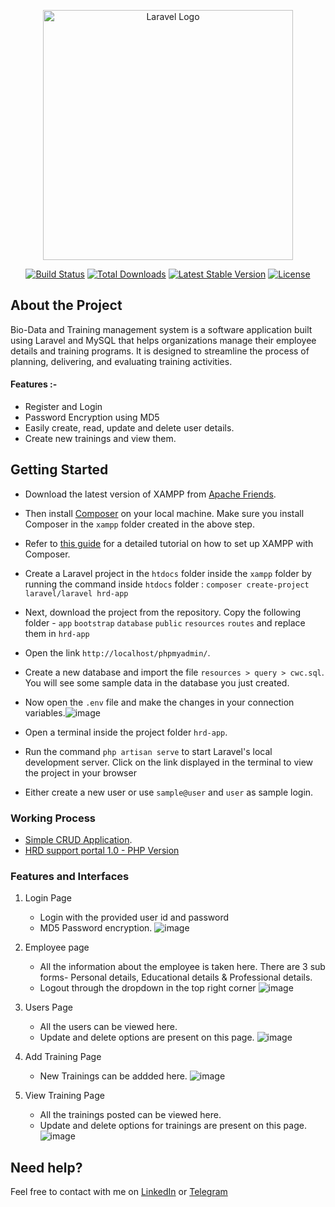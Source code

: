 <p align="center"><a href="https://laravel.com" target="_blank"><img src="https://raw.githubusercontent.com/laravel/art/master/logo-lockup/5%20SVG/2%20CMYK/1%20Full%20Color/laravel-logolockup-cmyk-red.svg" width="400" alt="Laravel Logo"></a></p>

<p align="center">
<a href="https://github.com/laravel/framework/actions"><img src="https://github.com/laravel/framework/workflows/tests/badge.svg" alt="Build Status"></a>
<a href="https://packagist.org/packages/laravel/framework"><img src="https://img.shields.io/packagist/dt/laravel/framework" alt="Total Downloads"></a>
<a href="https://packagist.org/packages/laravel/framework"><img src="https://img.shields.io/packagist/v/laravel/framework" alt="Latest Stable Version"></a>
<a href="https://packagist.org/packages/laravel/framework"><img src="https://img.shields.io/packagist/l/laravel/framework" alt="License"></a>
</p>

## About the Project

Bio-Data and Training management system is a software application built using Laravel and MySQL that helps organizations manage their employee details and training programs. It is designed to streamline the process of planning, delivering, and evaluating training activities.
#### Features :-
- Register and Login
- Password Encryption using MD5
- Easily create, read, update and delete user details.
- Create new trainings and view them.



## Getting Started
- Download the latest version of XAMPP from [Apache Friends](https://www.apachefriends.org/).
- Then install [Composer](https://getcomposer.org/download/) on your local machine. Make sure you install Composer in the `xampp` folder created in the above step.
- Refer to [this guide](https://www.thecodedeveloper.com/install-composer-windows-xampp/) for a detailed tutorial on how to set up XAMPP with Composer.
- Create a Laravel project in the `htdocs` folder inside the `xampp` folder by running the command inside `htdocs` folder : `composer create-project laravel/laravel hrd-app`
- Next, download the project from the repository. Copy the following folder - `app` `bootstrap` `database` `public` `resources` `routes` and replace them in `hrd-app`
- Open the link `http://localhost/phpmyadmin/`.
- Create a new database and import the file `resources > query > cwc.sql`. You will see some sample data in the database you just created.
- Now open the `.env` file and make the changes in your connection variables.![image](https://github.com/kaavyabaranwal/HRD-Support-Portal-2.0/assets/99530509/0ec89e8b-9b84-48e3-b0bc-5ac4822a306f)

- Open a terminal inside the project folder `hrd-app`.
- Run the command `php artisan serve` to start Laravel's local development server. Click on the link displayed in the terminal to view the project in your browser
- Either create a new user or use `sample@user` and `user` as sample login.

### Working Process
- [Simple CRUD Application](https://github.com/kaavyabaranwal/CRUD-in-PHP).
- [HRD support portal 1.0 - PHP Version](https://github.com/kaavyabaranwal/HRD-Support-Portal-1.0/)

### Features and Interfaces

1. Login Page
   - Login with the provided user id and password
   - MD5 Password encryption.
     ![image](https://github.com/kaavyabaranwal/HRD-Support-Portal-2.0/assets/99530509/a7c9d2f4-7c1f-4a0c-bde8-a6ad5fcea259)



2. Employee page
   - All the information about the employee is taken here. There are 3 sub forms- Personal details, Educational details & Professional details.
   - Logout through the dropdown in the top right corner
    ![image](https://github.com/kaavyabaranwal/HRD-Support-Portal-1.0/assets/99530509/8f5f2f62-5258-4975-a604-6c043ac14619)



3. Users Page
   - All the users can be viewed here.
   - Update and delete options are present on this page.
     ![image](https://github.com/kaavyabaranwal/HRD-Support-Portal-1.0/assets/99530509/c9e4eabe-9759-4130-989c-06536d40580f)


4. Add Training Page
   - New Trainings can be addded here.
    ![image](https://github.com/kaavyabaranwal/HRD-Support-Portal-1.0/assets/99530509/2d572409-d51e-49b6-b879-ffa53032fefc)
5. View Training Page
   - All the trainings posted can be viewed here.
   - Update and delete options for trainings are present on this page.
     ![image](https://github.com/kaavyabaranwal/HRD-Support-Portal-1.0/assets/99530509/8cd7e8bf-86fb-42b0-86f0-7f191acd6328)

## Need help?

Feel free to contact with me on [LinkedIn](https://www.linkedin.com/in/kaavya-baranwal/) or [Telegram](https://t.me/kaavya_baranwal)
